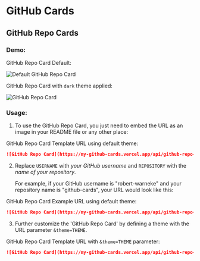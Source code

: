 # GitHub Cards


## GitHub Repo Cards

### Demo:
GitHub Repo Card Default:

![Default GitHub Repo Card](https://my-github-cards.vercel.app/api/github-repo-card?user=robert-warneke&repo=github-cards)

GitHub Repo Card with `dark` theme applied:

![GitHub Repo Card](https://my-github-cards.vercel.app/api/github-repo-card?user=robert-warneke&repo=github-cards&theme=dark)

### Usage:

1. To use the GitHub Repo Card, you just need to embed the URL as an image in your README file or any other place:

GitHub Repo Card Template URL using default theme:
```md
![GitHub Repo Card](https://my-github-cards.vercel.app/api/github-repo-card?user=USERNAME&repo=REPOSITORY)
```

2. Replace `USERNAME` with *your GitHub username* and `REPOSITORY` with the *name of your repository*.

    For example, if your GitHub username is "robert-warneke" and your repository name is "github-cards", your URL would look like this:

GitHub Repo Card Example URL using default theme:
```md
![GitHub Repo Card](https://my-github-cards.vercel.app/api/github-repo-card?user=robert-warneke&repo=github-cards)
```

3. Further customize the 'GitHub Repo Card' by defining a theme with the URL parameter `&theme=THEME`.

GitHub Repo Card Template URL with `&theme=THEME` parameter:
```md
![GitHub Repo Card](https://my-github-cards.vercel.app/api/github-repo-card?user=USERNAME&repo=REPOSITORY&theme=THEME)
```